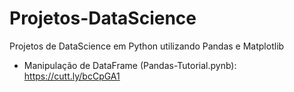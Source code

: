 # Projetos-DataScience
Projetos de DataScience em Python utilizando Pandas e Matplotlib

* Manipulação de DataFrame (Pandas-Tutorial.pynb): https://cutt.ly/bcCpGA1
